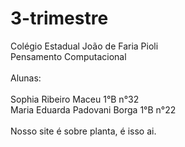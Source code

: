 # 3-trimestre
Colégio Estadual João de Faria Pioli
<br>
Pensamento Computacional
<br>
<br>
Alunas:
<br>
<br>
  Sophia Ribeiro Maceu 1°B n°32
  <br>
  Maria Eduarda Padovani Borga 1°B n°22
  <br>
  <br>
  Nosso site é sobre planta, é isso ai.


  